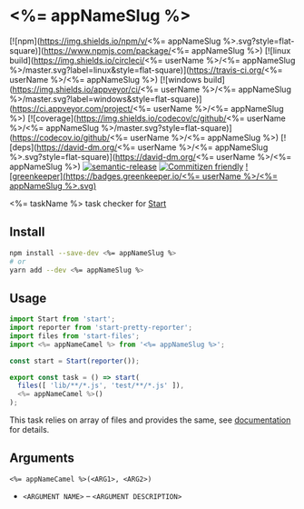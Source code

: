 # <%= appNameSlug %>


[![npm](https://img.shields.io/npm/v/<%= appNameSlug %>.svg?style=flat-square)](https://www.npmjs.com/package/<%= appNameSlug %>)
[![linux build](https://img.shields.io/circleci/<%= userName %>/<%= appNameSlug %>/master.svg?label=linux&style=flat-square)](https://travis-ci.org/<%= userName %>/<%= appNameSlug %>)
[![windows build](https://img.shields.io/appveyor/ci/<%= userName %>/<%= appNameSlug %>/master.svg?label=windows&style=flat-square)](https://ci.appveyor.com/project/<%= userName %>/<%= appNameSlug %>)
[![coverage](https://img.shields.io/codecov/c/github/<%= userName %>/<%= appNameSlug %>/master.svg?style=flat-square)](https://codecov.io/github/<%= userName %>/<%= appNameSlug %>)
[![deps](https://david-dm.org/<%= userName %>/<%= appNameSlug %>.svg?style=flat-square)](https://david-dm.org/<%= userName %>/<%= appNameSlug %>)
[![semantic-release](https://img.shields.io/badge/%20%20%F0%9F%93%A6%F0%9F%9A%80-semantic--release-e10079.svg?style=flat-square)](https://github.com/semantic-release/semantic-release)
[![Commitizen friendly](https://img.shields.io/badge/commitizen-friendly-brightgreen.svg?style=flat-square)](http://commitizen.github.io/cz-cli/)
[![greenkeeper](https://badges.greenkeeper.io/<%= userName %>/<%= appNameSlug %>.svg)](https://greenkeeper.io/)

<%= taskName %> task checker for [Start](https://github.com/start-runner/start)

## Install

```sh
npm install --save-dev <%= appNameSlug %>
# or
yarn add --dev <%= appNameSlug %>
```

## Usage

```js
import Start from 'start';
import reporter from 'start-pretty-reporter';
import files from 'start-files';
import <%= appNameCamel %> from '<%= appNameSlug %>';

const start = Start(reporter());

export const task = () => start(
  files([ 'lib/**/*.js', 'test/**/*.js' ]),
  <%= appNameCamel %>()
);
```

This task relies on array of files and provides the same, see [documentation](https://github.com/start-runner/start#readme) for details.

## Arguments

`<%= appNameCamel %>(<ARG1>, <ARG2>)`

* `<ARGUMENT NAME>` – `<ARGUMENT DESCRIPTION>`
